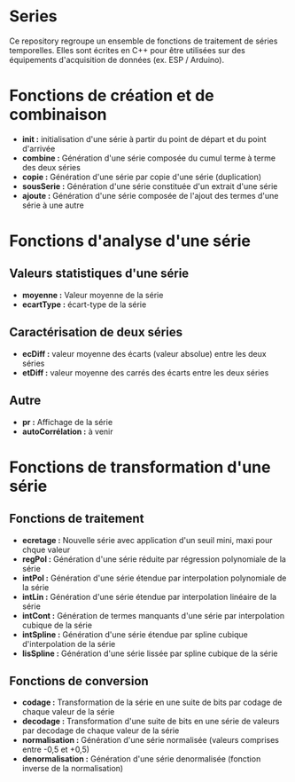 # Series
Ce repository regroupe un ensemble de fonctions de traitement de séries temporelles. Elles sont écrites en C++ pour être utilisées sur des équipements d'acquisition de données (ex. ESP / Arduino).

# Fonctions de création et de combinaison
* **init :** initialisation d'une série à partir du point de départ et du point d'arrivée
* **combine :** Génération d'une série composée du cumul terme à terme des deux séries
* **copie :** Génération d'une série par copie d'une série (duplication)
* **sousSerie :** Génération d'une série constituée d'un extrait d'une série
* **ajoute :** Génération d'une série composée de l'ajout des termes d'une série à une autre

# Fonctions d'analyse d'une série
## Valeurs statistiques d'une série
* **moyenne :** Valeur moyenne de la série
* **ecartType :** écart-type de la série
## Caractérisation de deux séries
* **ecDiff :** valeur moyenne des écarts (valeur absolue) entre les deux séries 
* **etDiff :** valeur moyenne des carrés des écarts entre les deux séries  
## Autre
* **pr :** Affichage de la série
* **autoCorrélation :** à venir 


# Fonctions de transformation d'une série
## Fonctions de traitement
* **ecretage :** Nouvelle série avec application d'un seuil mini, maxi pour chque valeur
* **regPol :** Génération d'une série réduite par régression polynomiale de la série
* **intPol :** Génération d'une série étendue par interpolation polynomiale de la série
* **intLin :** Génération d'une série étendue par interpolation linéaire de la série
* **intCont :** Génération de termes manquants d'une série par interpolation cubique de la série
* **intSpline :** Génération d'une série étendue par spline cubique d'interpolation de la série
* **lisSpline :** Génération d'une série lissée par spline cubique de la série
## Fonctions de conversion
* **codage :** Transformation de la série en une suite de bits par codage de chaque valeur de la série
* **decodage :** Transformation d'une suite de bits en une série de valeurs par decodage de chaque valeur de la série
* **normalisation :** Génération d'une série normalisée (valeurs comprises entre -0,5 et +0,5) 
* **denormalisation :** Génération d'une série denormalisée (fonction inverse de la normalisation) 
